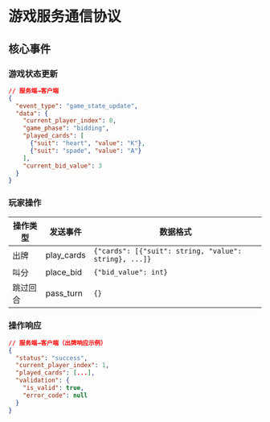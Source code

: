 # 游戏服务通信协议

## 核心事件

### 游戏状态更新
```json
// 服务端→客户端
{
  "event_type": "game_state_update",
  "data": {
    "current_player_index": 0,
    "game_phase": "bidding",
    "played_cards": [
      {"suit": "heart", "value": "K"},
      {"suit": "spade", "value": "A"}
    ],
    "current_bid_value": 3
  }
}
```

### 玩家操作
| 操作类型 | 发送事件   | 数据格式                                              |
| -------- | ---------- | ----------------------------------------------------- |
| 出牌     | play_cards | `{"cards": [{"suit": string, "value": string}, ...]}` |
| 叫分     | place_bid  | `{"bid_value": int}`                                  |
| 跳过回合 | pass_turn  | `{}`                                                  |

### 操作响应
```json
// 服务端→客户端（出牌响应示例）
{
  "status": "success",
  "current_player_index": 1,
  "played_cards": [...],
  "validation": {
    "is_valid": true,
    "error_code": null
  }
}
```